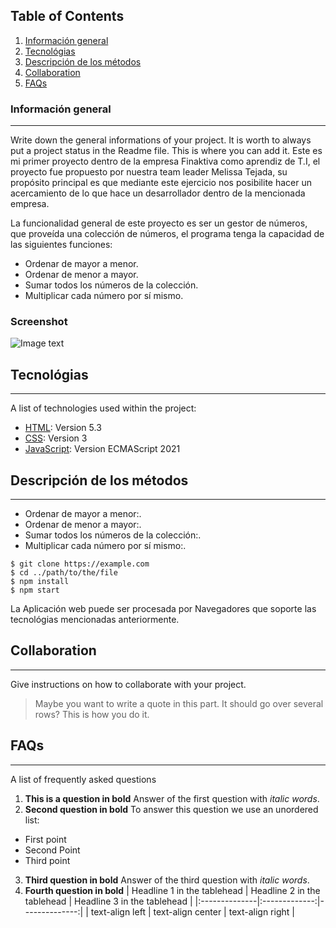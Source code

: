 ## Table of Contents
1. [Información general](#Información-general)
2. [Tecnológias](#Tecnológias)
3. [Descripción de los métodos](#Descripción-de-los-métodos)
4. [Collaboration](#collaboration)
5. [FAQs](#faqs)
### Información general
***
Write down the general informations of your project. It is worth to always put a project status in the Readme file. This is where you can add it. 
Este es mi primer proyecto dentro de la empresa Finaktiva como aprendiz de T.I, el proyecto fue propuesto por nuestra team leader Melissa Tejada, su propósito principal es que mediante este ejercicio nos posibilite hacer un acercamiento de lo que hace un desarrollador dentro de la mencionada empresa.

La funcionalidad general de este proyecto es ser un gestor de números, que proveída una colección de números, el programa tenga la capacidad de las siguientes funciones:
* Ordenar de mayor a menor.
* Ordenar de menor a mayor.
* Sumar todos los números de la colección.
* Multiplicar cada número por sí mismo. 

### Screenshot
![Image text](https://www.united-internet.de/fileadmin/user_upload/Brands/Downloads/Logo_IONOS_by.jpg)
## Tecnológias
***
A list of technologies used within the project:
* [HTML](https://example.com): Version 5.3 
* [CSS](https://example.com): Version 3
* [JavaScript](https://example.com): Version ECMAScript 2021 
## Descripción de los métodos
***
* Ordenar de mayor a menor:.
* Ordenar de menor a mayor:.
* Sumar todos los números de la colección:.
* Multiplicar cada número por sí mismo:.
```
$ git clone https://example.com
$ cd ../path/to/the/file
$ npm install
$ npm start
```
La Aplicación web puede ser procesada por Navegadores que soporte las tecnológias mencionadas anteriormente.
## Collaboration
***
Give instructions on how to collaborate with your project.
> Maybe you want to write a quote in this part. 
> It should go over several rows?
> This is how you do it.
## FAQs
***
A list of frequently asked questions
1. **This is a question in bold**
Answer of the first question with _italic words_. 
2. __Second question in bold__ 
To answer this question we use an unordered list:
* First point
* Second Point
* Third point
3. **Third question in bold**
Answer of the third question with *italic words*.
4. **Fourth question in bold**
| Headline 1 in the tablehead | Headline 2 in the tablehead | Headline 3 in the tablehead |
|:--------------|:-------------:|--------------:|
| text-align left | text-align center | text-align right |